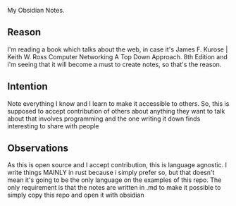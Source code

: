 My Obsidian Notes.
## Reason
I'm reading a book which talks about the web, in case it's James F. Kurose | Keith W. Ross Computer Networking A Top Down Approach. 8th Edition and i'm seeing that it will become a must to create notes, so that's the reason.
## Intention
Note everything I know and I learn to make it accessible to others. So, this is supposed to accept contribution of others about anything they want to talk about that involves programming and the one writing it down finds interesting to share with people

## Observations
As this is open source and I accept contribution, this is language agnostic. I write things MAINLY in rust because i simply prefer so, but that doesn't mean it's going to be the only language on the examples of this repo.
The only requirement is that the notes are written in .md to make it possible to simply copy this repo and open it with obsidian
